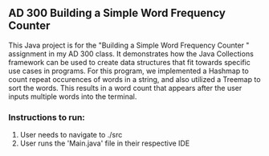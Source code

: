 ## AD 300 Building a Simple Word Frequency Counter 
This Java project is for the "Building a Simple Word Frequency Counter " assignment in my AD 300 class. It demonstrates how the Java Collections framework can be used to create data structures that fit towards specific use cases in programs. For this program, we implemented a Hashmap to count repeat occurences of words in a string, and also utilized a Treemap to sort the words. This results in a word count that appears after the user inputs multiple words into the terminal.

### Instructions to run:
1. User needs to navigate to ./src
2. User runs the 'Main.java' file in their respective IDE